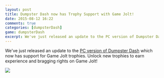 ```yaml
---
layout: post
title: Dumpster Dash now has Trophy Support with Game Jolt!
date: 2015-08-12 16:22
comments: true
categories: [dumpsterDash]
game: dumpsterDash
excerpt: We've just released an update to the PC version of Dumpster Dash</a> which now has support for Game Jolt trophies. Unlock new trophies to earn experience and bragging rights on Game Jolt!
---
```

We've just released an update to the <a href="http://gamejolt.com/games/dumpster-dash/82186" target="_blank">PC version of Dumpster Dash</a> which now has support for Game Jolt trophies. Unlock new trophies to earn experience and bragging rights on Game Jolt!

<img src="{{site.base}}/dumpsterDash/2015-08-12/5.png" class="img-responsive img-thumbnail" />